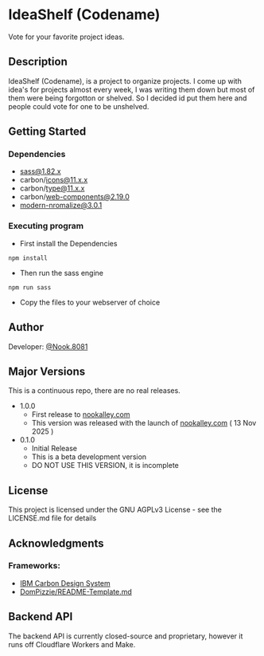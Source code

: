 # IdeaShelf (Codename)
Vote for your favorite project ideas.

## Description
IdeaShelf (Codename), is a project to organize projects. I come up with idea's for projects almost every week, I was writing them down but most of them were being forgotton or shelved. So I decided id put them here and people could vote for one to be unshelved.

## Getting Started

### Dependencies

* sass@1.82.x
* carbon/icons@11.x.x
* carbon/type@11.x.x
* carbon/web-components@2.19.0
* modern-nromalize@3.0.1

### Executing program

* First install the Dependencies
```
npm install
```
* Then run the sass engine
```
npm run sass
```
* Copy the files to your webserver of choice

## Author
Developer: [@Nook.8081](https://nookalley.com)

## Major Versions
This is a continuous repo, there are no real releases.
* 1.0.0
    * First release to [nookalley.com](https://nookalley.com)
    * This version was released with the launch of [nookalley.com](https://nookalley.com) ( 13 Nov 2025 )
* 0.1.0
    * Initial Release
    * This is a beta development version
    * DO NOT USE THIS VERSION, it is incomplete

## License

This project is licensed under the GNU AGPLv3 License - see the LICENSE.md file for details

## Acknowledgments

### Frameworks:
* [IBM Carbon Design System](https://carbondesignsystem.com/)
* [DomPizzie/README-Template.md](https://gist.github.com/DomPizzie/7a5ff55ffa9081f2de27c315f5018afc)

## Backend API
The backend API is currently closed-source and proprietary, however it runs off Cloudflare Workers and Make.